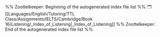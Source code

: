 %% Zoottelkeeper: Beginning of the autogenerated index file list  %%
🗂️ [[Languages/English/Tutoring/TTL Class/Assignments/IELTS/Cambridge/Book 16/Listening/_Index_of_Listening|_Index_of_Listening]]
%% Zoottelkeeper: End of the autogenerated index file list  %%
